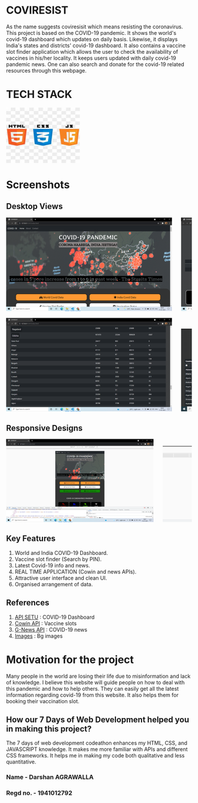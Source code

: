 
# COVIRESIST

As the name suggests coviresisit which means resisting the coronavirus. This project is based on the COVID-19 pandemic. It shows the world's covid-19 dashboard which updates on daily basis. Likewise, it displays India's states and districts' covid-19 dashboard. It also contains a vaccine slot finder application which allows the user to check the availability of vaccines in his/her locality. It keeps users updated with daily covid-19 pandemic news. One can also search and donate for the covid-19 related resources through this webpage.

# TECH STACK
<img src = "img/html-css-js.jpg" width="200" height="150">

# Screenshots
## Desktop Views
<pre>
<img src = "img/Screenshot (2).png" width="450">   <img src = "img/Screenshot (5).png" width="450">

<img src = "img/Screenshot (3).png" width="450">   <img src = "img/Screenshot (123).png" width="450">
</pre>

## Responsive Designs

<pre>
<img src = "img/Screenshot (6).png" width="400">   <img src = "img/Screenshot (124).png" width="400">
</pre>

## Key Features
1. World and India COVID-19 Dashboard.
2. Vaccine slot finder (Search by PIN).
3. Latest Covid-19 info and news.
4. REAL TIME APPLICATION (Cowin and news APIs).
5. Attractive user interface and clean UI.
6. Organised arrangement of data.

## References
1. [API SETU](https://apisetu.gov.in/public/marketplace/api/cowin) : COVID-19 Dashboard
2. [Cowin API](https://apisetu.gov.in/public/marketplace/api/cowin) : Vaccine slots
3. [G-News API](https://newsapi.org/s/google-news-in-api) : COVID-19 news
4. [Images](https://unsplash.com/) : Bg images

# Motivation for the project

Many people in the world are losing their life due to misinformation and lack of knowledge. I believe this website will guide people on how to deal with this pandemic and how to help others. They can easily get all the latest information regarding covid-19 from this website. It also helps them for booking their vaccination slot.

## How our 7 Days of Web Development helped you in making this project?

The 7 days of web development codeathon enhances my HTML, CSS, and JAVASCRIPT knowledge. It makes me more familiar with APIs and different CSS frameworks. It helps me in making my code both qualitative and less quantitative. 

### Name - Darshan AGRAWALLA
### Regd no. - 1941012792

